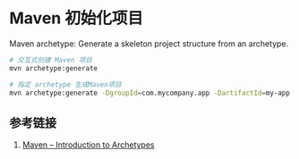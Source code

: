 # Maven 初始化项目

Maven archetype: Generate a skeleton project structure from an archetype.

```bash
# 交互式创建 Maven 项目
mvn archetype:generate

# 指定 archetype 生成Maven项目 
mvn archetype:generate -DgroupId=com.mycompany.app -DartifactId=my-app -DarchetypeArtifactId=maven-archetype-quickstart -DarchetypeVersion=1.5 -DinteractiveMode=false
```

## 参考链接

1. [Maven – Introduction to Archetypes](https://maven.apache.org/guides/introduction/introduction-to-archetypes.html)